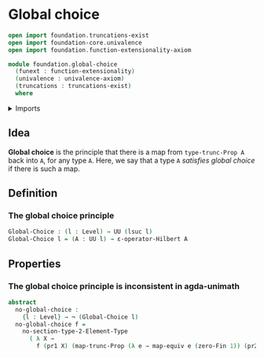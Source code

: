 # Global choice

```agda
open import foundation.truncations-exist
open import foundation-core.univalence
open import foundation.function-extensionality-axiom

module foundation.global-choice
  (funext : function-extensionality)
  (univalence : univalence-axiom)
  (truncations : truncations-exist)
  where
```

<details><summary>Imports</summary>

```agda
open import foundation.dependent-pair-types
open import foundation.functoriality-propositional-truncation funext univalence truncations
open import foundation.hilberts-epsilon-operators funext univalence truncations
open import foundation.universe-levels

open import foundation-core.equivalences
open import foundation-core.negation

open import univalent-combinatorics.2-element-types funext univalence truncations
open import univalent-combinatorics.standard-finite-types funext univalence truncations
```

</details>

## Idea

**Global choice** is the principle that there is a map from `type-trunc-Prop A`
back into `A`, for any type `A`. Here, we say that a type `A` _satisfies global
choice_ if there is such a map.

## Definition

### The global choice principle

```agda
Global-Choice : (l : Level) → UU (lsuc l)
Global-Choice l = (A : UU l) → ε-operator-Hilbert A
```

## Properties

### The global choice principle is inconsistent in agda-unimath

```agda
abstract
  no-global-choice :
    {l : Level} → ¬ (Global-Choice l)
  no-global-choice f =
    no-section-type-2-Element-Type
      ( λ X →
        f (pr1 X) (map-trunc-Prop (λ e → map-equiv e (zero-Fin 1)) (pr2 X)))
```
